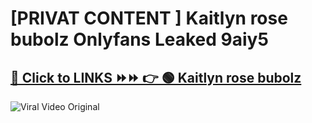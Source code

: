 
 # [PRIVAT CONTENT ] Kaitlyn rose bubolz Onlyfans Leaked 9aiy5

## <h2><a href="https://clipsfans.com/Kaitlyn_rose_bubolz&ref=git">🔗 Click to LINKS ⏩⏩ 👉 🟢 Kaitlyn rose bubolz </a></h2>

<a href="https://clipsfans.com/Kaitlyn_rose_bubolz&ref=git" rel="nofollow" data-target="animated-image.originalLink"><img src="https://i.ibb.co.com/xMMVF88/686577567.gif" alt="Viral Video Original" style="max-width: 100%; display: inline-block;" data-target="animated-image.originalImage"></a>

